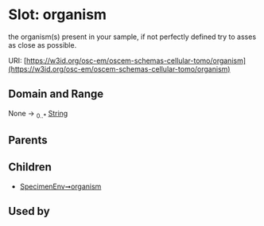 
# Slot: organism

the organism(s) present in your sample, if not perfectly defined try to asses as close as possible.

URI: [https://w3id.org/osc-em/oscem-schemas-cellular-tomo/organism](https://w3id.org/osc-em/oscem-schemas-cellular-tomo/organism)


## Domain and Range

None &#8594;  <sub>0..\*</sub> [String](types/String.md)

## Parents


## Children

 *  [SpecimenEnv➞organism](SpecimenEnv_organism.md)

## Used by

